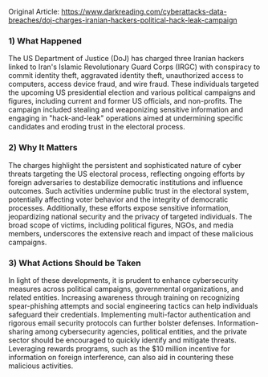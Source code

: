 Original Article: https://www.darkreading.com/cyberattacks-data-breaches/doj-charges-iranian-hackers-political-hack-leak-campaign

### 1) What Happened

The US Department of Justice (DoJ) has charged three Iranian hackers linked to Iran's Islamic Revolutionary Guard Corps (IRGC) with conspiracy to commit identity theft, aggravated identity theft, unauthorized access to computers, access device fraud, and wire fraud. These individuals targeted the upcoming US presidential election and various political campaigns and figures, including current and former US officials, and non-profits. The campaign included stealing and weaponizing sensitive information and engaging in "hack-and-leak" operations aimed at undermining specific candidates and eroding trust in the electoral process.

### 2) Why It Matters

The charges highlight the persistent and sophisticated nature of cyber threats targeting the US electoral process, reflecting ongoing efforts by foreign adversaries to destabilize democratic institutions and influence outcomes. Such activities undermine public trust in the electoral system, potentially affecting voter behavior and the integrity of democratic processes. Additionally, these efforts expose sensitive information, jeopardizing national security and the privacy of targeted individuals. The broad scope of victims, including political figures, NGOs, and media members, underscores the extensive reach and impact of these malicious campaigns.

### 3) What Actions Should be Taken

In light of these developments, it is prudent to enhance cybersecurity measures across political campaigns, governmental organizations, and related entities. Increasing awareness through training on recognizing spear-phishing attempts and social engineering tactics can help individuals safeguard their credentials. Implementing multi-factor authentication and rigorous email security protocols can further bolster defenses. Information-sharing among cybersecurity agencies, political entities, and the private sector should be encouraged to quickly identify and mitigate threats. Leveraging rewards programs, such as the $10 million incentive for information on foreign interference, can also aid in countering these malicious activities.